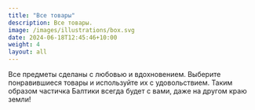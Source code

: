 ```yaml
---
title: "Все товары"
description: Все товары.
image: /images/illustrations/box.svg
date: 2024-06-18T12:45:46+10:00
weight: 4
layout: all
---
```



Все предметы сделаны с любовью и вдохновением. Выберите понравившиеся товары и используйте их с удовольствием. Таким образом частичка Балтики всегда будет с вами, даже на другом краю земли!
